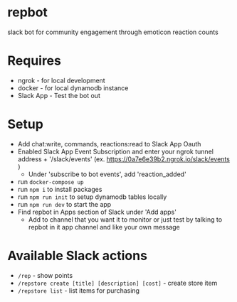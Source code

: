 # repbot
slack bot for community engagement through emoticon reaction counts

# Requires
- ngrok - for local development
- docker - for local dynamodb instance
- Slack App - Test the bot out

# Setup
- Add chat:write, commands, reactions:read to Slack App Oauth
- Enabled Slack App Event Subscription and enter your ngrok tunnel address + '/slack/events' (ex. https://0a7e6e39b2.ngrok.io/slack/events )
  - Under 'subscribe to bot events', add 'reaction_added'
- run `docker-compose up`
- run `npm i` to install packages
- run `npm run init` to setup dynamodb tables locally
- run `npm run dev` to start the app
- Find repbot in Apps section of Slack under 'Add apps'
  - Add to channel that you want it to monitor or just test by talking to repbot in it app channel and like your own message

# Available Slack actions
- `/rep` - show points
- `/repstore create [title] [description] [cost]` - create store item
- `/repstore list` - list items for purchasing
